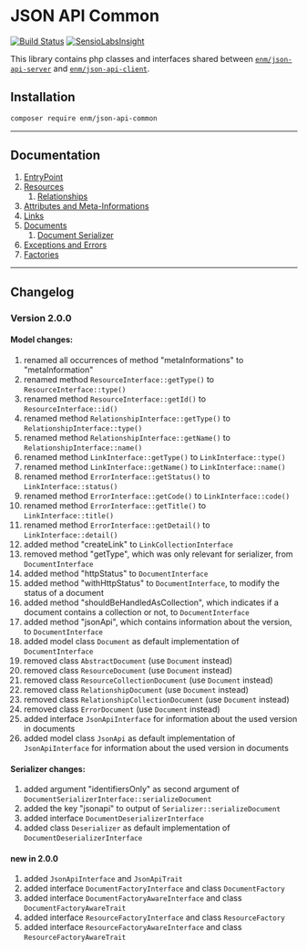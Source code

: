 JSON API Common
===============
[![Build Status](https://travis-ci.org/eosnewmedia/JSON-API-Common.svg?branch=master)](https://travis-ci.org/eosnewmedia/JSON-API-Common)
[![SensioLabsInsight](https://insight.sensiolabs.com/projects/a1696b25-a508-44ec-a39f-4c7180db2c46/mini.png)](https://insight.sensiolabs.com/projects/a1696b25-a508-44ec-a39f-4c7180db2c46)

This library contains php classes and interfaces shared between 
[`enm/json-api-server`](https://eosnewmedia.github.io/JSON-API-Server/) and 
[`enm/json-api-client`](https://github.com/eosnewmedia/JSON-API-Client).

## Installation

```sh
composer require enm/json-api-common
```

*****

## Documentation
1. [EntryPoint](docs/01-entry.md)
1. [Resources](docs/02-resources.md)
    1. [Relationships](docs/02-resources.md#relationships)
1. [Attributes and Meta-Informations](docs/03-collections.md)
1. [Links](docs/04-links.md)
1. [Documents](docs/05-documents.md)
    1. [Document Serializer](docs/05-documents.md#document-serializer)
1. [Exceptions and Errors](docs/06-errors.md)
1. [Factories](docs/07-factories.md)

*****

## Changelog

### Version 2.0.0
#### Model changes:
1. renamed all occurrences of method "metaInformations" to "metaInformation"
1. renamed method ```ResourceInterface::getType()``` to ```ResourceInterface::type()```
1. renamed method ```ResourceInterface::getId()``` to ```ResourceInterface::id()```
1. renamed method ```RelationshipInterface::getType()``` to ```RelationshipInterface::type()```
1. renamed method ```RelationshipInterface::getName()``` to ```RelationshipInterface::name()```
1. renamed method ```LinkInterface::getType()``` to ```LinkInterface::type()```
1. renamed method ```LinkInterface::getName()``` to ```LinkInterface::name()```
1. renamed method ```ErrorInterface::getStatus()``` to ```LinkInterface::status()```
1. renamed method ```ErrorInterface::getCode()``` to ```LinkInterface::code()```
1. renamed method ```ErrorInterface::getTitle()``` to ```LinkInterface::title()```
1. renamed method ```ErrorInterface::getDetail()``` to ```LinkInterface::detail()```
1. added method "createLink" to ```LinkCollectionInterface```
1. removed method "getType", which was only relevant for serializer, from ```DocumentInterface```
1. added method "httpStatus" to ```DocumentInterface```
1. added method "withHttpStatus" to ```DocumentInterface```, to modify the status of a document
1. added method "shouldBeHandledAsCollection", which indicates if a document contains a collection or not, to ```DocumentInterface```
1. added method "jsonApi", which contains information about the version, to ```DocumentInterface```
1. added model class ```Document``` as default implementation of  ```DocumentInterface```
1. removed class ```AbstractDocument``` (use ```Document``` instead)
1. removed class ```ResourceDocument``` (use ```Document``` instead)
1. removed class ```ResourceCollectionDocument``` (use ```Document``` instead)
1. removed class ```RelationshipDocument``` (use ```Document``` instead)
1. removed class ```RelationshipCollectionDocument``` (use ```Document``` instead)
1. removed class ```ErrorDocument``` (use ```Document``` instead)
1. added interface ```JsonApiInterface``` for information about the used version in documents
1. added model class ```JsonApi``` as default implementation of ```JsonApiInterface``` for information about the used version in documents

#### Serializer changes:
1. added argument "identifiersOnly" as second argument of ```DocumentSerializerInterface::serializeDocument```
1. added the key "jsonapi" to output of ```Serializer::serializeDocument```
1. added interface ```DocumentDeserializerInterface```
1. added class ```Deserializer``` as default implementation of ```DocumentDeserializerInterface```

#### new in 2.0.0
1. added ```JsonApiInterface``` and ```JsonApiTrait```
1. added interface ```DocumentFactoryInterface``` and class ```DocumentFactory```
1. added interface ```DocumentFactoryAwareInterface``` and class ```DocumentFactoryAwareTrait```
1. added interface ```ResourceFactoryInterface``` and class ```ResourceFactory```
1. added interface ```ResourceFactoryAwareInterface``` and class ```ResourceFactoryAwareTrait```

